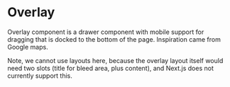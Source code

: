 # Overlay 

Overlay component is a drawer component with mobile support for dragging that is docked to the bottom 
of the page. Inspiration came from Google maps.

Note, we cannot use layouts here, because the overlay layout itself would need two slots (title for 
bleed area, plus content), and Next.js does not currently support this.